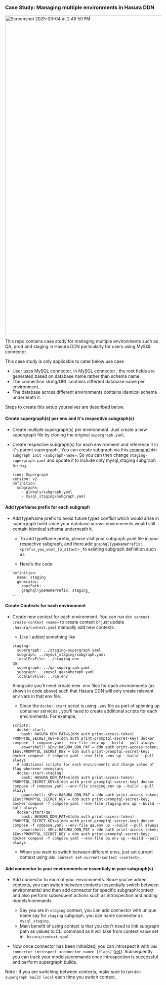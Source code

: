 ### Case Study: Managing multiple environments in Hasura DDN

<img width="1027" alt="Screenshot 2025-03-04 at 2 49 50 PM" src="https://github.com/user-attachments/assets/dbdb4946-6995-4b61-a395-0955aadea0bf" />

This repo contains case study for managing multiple environments such as QA, prod and staging in Hasura DDN paritcularly for users using MySQL connector.

This case study is only applicable to cater below use case

- User uses MySQL connector. In MySQL connector , the root fields are generated based on database name rather than schema name.
- The connection string/URL contains different database name per environment.
- The database across different environments contains identical schema underneath it.

Steps to create this setup yourselves are described below.

#### Create supergraph(s) per env and it's respective subgraph(s)

- Create multiple supergraph(s) per environment. Just create a new supergraph file by cloning the original `supergraph.yaml`.

- Create respective subgraph(s) for each environment and reference it in it's parent supergraph . You can create subgraph via this [command](https://hasura.io/docs/3.0/reference/cli/commands/ddn_subgraph_init) `ddn subgraph init <subgraph-name>`. So you can then change `staging-supergraph.yaml` and update it to include only mysql_staging subgraph for e.g.

  ```
  kind: Supergraph
  version: v2
  definition:
    subgraphs:
      - globals/subgraph.yaml
      - mysql_staging/subgraph.yaml
  ```

#### Add typeName prefix for each subgraph

- Add typeName prefix to avoid future types conflict which would arise in supergraph build since your database across environments would still contain identical schema underneath it.

  - To add typeName prefix, please visit your subgraph.yaml file in your respective subgraph, and there add `graphqlTypeNamePrefix: <prefix_you_want_to_attach>_` to existing subgraph definition such as

  - Here's the code

  ```
  definition:
    name: staging
    generator:
      rootPath: .
      graphqlTypeNamePrefix: staging_
  ...
  ```

#### Create Contexts for each environment

- Create new context for each environment. You can run `ddn context create-context <name>` to create context or just update `.hasura/context.yaml` manually add new contexts.

  - Like I added something like

  ```
  staging:
    supergraph: ../staging-supergraph.yaml
    subgraph: ../mysql_staging/subgraph.yaml
    localEnvFile: ../staging.env
  qa:
    supergraph: ../qa-supergraph.yaml
    subgraph: ../mysql_qa/subgraph.yaml
    localEnvFile: ../qa.env
  ```

  Alongside you'll need create new .env files for each environments (as shown in code above) such that Hasura DDN will only create relevant env vars in that env file.

  - Since the `docker-start` script is using `.env` file as part of spinning up container services , you'll need to create additional scripts for each environments. For example,

  ```
  scripts:
    docker-start:
      bash: HASURA_DDN_PAT=$(ddn auth print-access-token) PROMPTQL_SECRET_KEY=$(ddn auth print-promptql-secret-key) docker compose -f compose.yaml --env-file .env up --build --pull always
      powershell: $Env:HASURA_DDN_PAT = ddn auth print-access-token; $Env:PROMPTQL_SECRET_KEY = ddn auth print-promptql-secret-key; docker compose -f compose.yaml --env-file .env up --build --pull always
    # additional scripts for each environments and change value of flag wherever necessary
    docker-start-staging:
      bash: HASURA_DDN_PAT=$(ddn auth print-access-token) PROMPTQL_SECRET_KEY=$(ddn auth print-promptql-secret-key) docker compose -f compose.yaml --env-file staging.env up --build --pull always
      powershell: $Env:HASURA_DDN_PAT = ddn auth print-access-token; $Env:PROMPTQL_SECRET_KEY = ddn auth print-promptql-secret-key; docker compose -f compose.yaml --env-file staging.env up --build --pull always
    docker-start-qa:
      bash: HASURA_DDN_PAT=$(ddn auth print-access-token) PROMPTQL_SECRET_KEY=$(ddn auth print-promptql-secret-key) docker compose -f compose.yaml --env-file qa.env up --build --pull always
      powershell: $Env:HASURA_DDN_PAT = ddn auth print-access-token; $Env:PROMPTQL_SECRET_KEY = ddn auth print-promptql-secret-key; docker compose -f compose.yaml --env-file qa.env up --build --pull always
  ```

  - When you want to switch between different envs, just set current context using `ddn context set-current-context <context>`.

#### Add connector to your environments or essentialy in your subgraph(s)

- Add connector to each of your environments. Since you've added contexts, you can switch between contexts (essentially switch between environments) and then add connector for specific subgraph/context and also perform subsequent actions such as introspection and adding models/commands.

  - Say you are in `staging` context, you can add connector with unique name say for `staging` subgraph, you can name connector as `mysql_staging`.
  - Main benefit of using context is that you don't need to link subgraph path as values to CLI command as it will take from context value set in `.hasura/context.yaml` .

- Now once connector has been initialized, you can introspect it with `ddn connector introspect <connector-name> [flags]` ([ref](https://hasura.io/docs/3.0/reference/cli/commands/ddn_connector_introspect)). Subsequently you can track your models/commands once introspection is successful and perform supergraph builds.

Note : If you are switching between contexts, make sure to run `ddn supergraph build local` each time you switch context.
